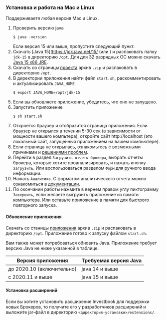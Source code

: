 ### Установка и работа на Mac и Linux

Поддерживаетя любая версия Mac и Linux.
1. Проверить версию java
   ```shell script
   $ java -version
   ```
   Если версия 15 или выше, пропустите следующий пункт.
1. Скачать [Java 15](https://jdk.java.net/15/ (или  ) и  распаковать папку `jdk-15` в директорию `/opt`.
   Для для 32 разрядных ОС можно скачать [Java 15 x86 JRE](https://bell-sw.com/).
1. Скачать со страницы [проекта](https://github.com/spacious-team/investbook/releases/latest) архив `.zip` и
   распаковать в директорию `/opt`.
1. В директории приложения найти файл `start.sh`, раскомментировать и актуализировать `JAVA_HOME`
   ```shell script
   $ export JAVA_HOME=/opt/jdk-15
   ```
1. Если вы обновляете приложение, убедитесь, что оно не запущено.
1. Запустить приложение
   ```shell script
   $ sh start.sh
   ```
1. Откроется браузер и отобразится страница приложения.
   Если браузер не открылся в течении 5-30 сек (в зависимости от мощности вашего компьтера),
   откройте сайт http://localhost (это локальный сайт, запущенный приложением на вашем компьютере).
1. Если страница не открылась, ознакомьтесь с возможными причинами и [решениями проблем](/src/main/asciidoc/troubleshooting.adoc).
1. Перейти в раздел `Загрузить отчеты брокера`, выбрать отчеты брокера, которые хотите проанализировать, и нажать кнопку
   `загрузить`. Или воспользоваться разделом `Форм` для ручного ввода информации.
1. Нажать `Аналитика`. С форматом аналитического отчета можно ознакомиться в [документации](/src/main/asciidoc/index.adoc).
1. По окончании работы нажмите в вернем правом углу пиктограмму `Завершить`, если желаете выгрузить приложение
   из памяти компьютера. Или оставьте приложение в памяти для быстрого повторного запуска.

#### Обновление приложения
Скачать со станицы [приложения](https://github.com/vananiev/spacious-team/investbook/latest) архив `.zip` и
распаковать в директорию `/opt`. Приложение готово к запуску файлом `start.sh`.

Вам также может потребоваться обновить Java. Приложение требует версию Java не ниже указанной в таблице.

| Версия приложения            | Требуемая версия Java |
|------------------------------|-------------------------|
| до 2020.10 (включительно)    | java 14 и выше          |
| c 2020.11 и выше             | java 15 и выше          |

#### Установка расширений

Если вы хотите установить расширение Investbook для поддержки новых Брокеров, то получите его у разработчиков расширений
и выложите jar-файл в директорию `<директория-установки>/extensions/`. 
   

